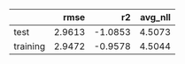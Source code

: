 |          |   rmse |      r2 |   avg_nll |
|:---------|-------:|--------:|----------:|
| test     | 2.9613 | -1.0853 |    4.5073 |
| training | 2.9472 | -0.9578 |    4.5044 |